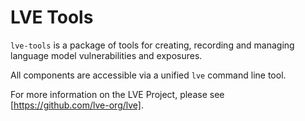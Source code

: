 # LVE Tools

`lve-tools` is a package of tools for creating, recording and managing language model vulnerabilities and exposures.

All components are accessible via a unified `lve` command line tool.

For more information on the LVE Project, please see [https://github.com/lve-org/lve].
